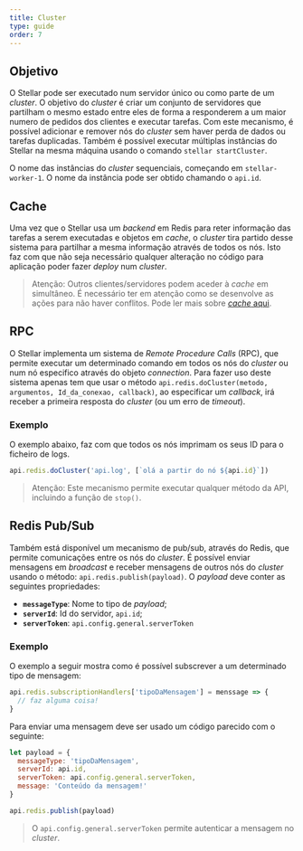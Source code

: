 ```yaml
---
title: Cluster
type: guide
order: 7
---
```


## Objetivo

O Stellar pode ser executado num servidor único ou como parte de um _cluster_. O objetivo do _cluster_ é criar um conjunto de servidores que partilham o mesmo estado entre eles de forma a responderem a um maior numero de pedidos dos clientes e executar tarefas. Com este mecanismo, é possível adicionar e remover nós do _cluster_ sem haver perda de dados ou tarefas duplicadas. Também é possível executar múltiplas instâncias do Stellar na mesma máquina usando o comando `stellar startCluster`.

O nome das instâncias do _cluster_ sequenciais, começando em `stellar-worker-1`. O nome da instância pode ser obtido chamando o `api.id`.

## Cache

Uma vez que o Stellar usa um _backend_ em Redis para reter informação das tarefas a serem executadas e objetos em _cache_, o _cluster_ tira partido desse sistema para partilhar a mesma informação através de todos os nós. Isto faz com que não seja necessário qualquer alteração no código para aplicação poder fazer _deploy_ num _cluster_.

> Atenção: Outros clientes/servidores podem aceder à _cache_ em simultâneo. É necessário ter em atenção como se desenvolve as ações para não haver conflitos. Pode ler mais sobre [_cache_ aqui](cache.html).

## RPC

O Stellar implementa um sistema de _Remote Procedure Calls_ (RPC), que permite executar um determinado comando em todos os nós do _cluster_ ou num nó especifico através do objeto _connection_. Para fazer uso deste sistema apenas tem que usar o método `api.redis.doCluster(metodo, argumentos, Id_da_conexao, callback)`, ao especificar um _callback_, irá receber a primeira resposta do _cluster_ (ou um erro de _timeout_).

### Exemplo

O exemplo abaixo, faz com que todos os nós imprimam os seus ID para o ficheiro de logs.

```javascript
api.redis.doCluster('api.log', [`olá a partir do nó ${api.id}`])
```

> Atenção: Este mecanismo permite executar qualquer método da API, incluindo a função de `stop()`.

## Redis Pub/Sub

Também está disponível um mecanismo de pub/sub, através do Redis, que permite comunicações entre os nós do _cluster_. É possível enviar mensagens em _broadcast_ e receber mensagens de outros nós do _cluster_ usando o método: `api.redis.publish(payload)`. O _payload_ deve conter as seguintes propriedades:

- **`messageType`**: Nome to tipo de _payload_;
- **`serverId`**: Id do servidor, `api.id`;
- **`serverToken`**: `api.config.general.serverToken`


### Exemplo

O exemplo a seguir mostra como é possível subscrever a um determinado tipo de mensagem:

```javascript
api.redis.subscriptionHandlers['tipoDaMensagem'] = menssage => {
  // faz alguma coisa!
}
```

Para enviar uma mensagem deve ser usado um código parecido com o seguinte:

```javascript
let payload = {
  messageType: 'tipoDaMensagem',
  serverId: api.id,
  serverToken: api.config.general.serverToken,
  message: 'Conteúdo da mensagem!'
}

api.redis.publish(payload)
```

> O `api.config.general.serverToken` permite autenticar a mensagem no _cluster_.

